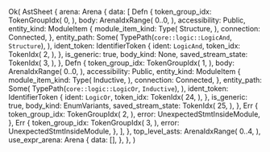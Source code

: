 Ok(
    AstSheet {
        arena: Arena {
            data: [
                Defn {
                    token_group_idx: TokenGroupIdx(
                        0,
                    ),
                    body: ArenaIdxRange(
                        0..0,
                    ),
                    accessibility: Public,
                    entity_kind: ModuleItem {
                        module_item_kind: Type(
                            Structure,
                        ),
                        connection: Connected,
                    },
                    entity_path: Some(
                        TypePath(`core::logic::LogicAnd`, `Structure`),
                    ),
                    ident_token: IdentifierToken {
                        ident: `LogicAnd`,
                        token_idx: TokenIdx(
                            2,
                        ),
                    },
                    is_generic: true,
                    body_kind: None,
                    saved_stream_state: TokenIdx(
                        3,
                    ),
                },
                Defn {
                    token_group_idx: TokenGroupIdx(
                        1,
                    ),
                    body: ArenaIdxRange(
                        0..0,
                    ),
                    accessibility: Public,
                    entity_kind: ModuleItem {
                        module_item_kind: Type(
                            Inductive,
                        ),
                        connection: Connected,
                    },
                    entity_path: Some(
                        TypePath(`core::logic::LogicOr`, `Inductive`),
                    ),
                    ident_token: IdentifierToken {
                        ident: `LogicOr`,
                        token_idx: TokenIdx(
                            24,
                        ),
                    },
                    is_generic: true,
                    body_kind: EnumVariants,
                    saved_stream_state: TokenIdx(
                        25,
                    ),
                },
                Err {
                    token_group_idx: TokenGroupIdx(
                        2,
                    ),
                    error: UnexpectedStmtInsideModule,
                },
                Err {
                    token_group_idx: TokenGroupIdx(
                        3,
                    ),
                    error: UnexpectedStmtInsideModule,
                },
            ],
        },
        top_level_asts: ArenaIdxRange(
            0..4,
        ),
        use_expr_arena: Arena {
            data: [],
        },
    },
)